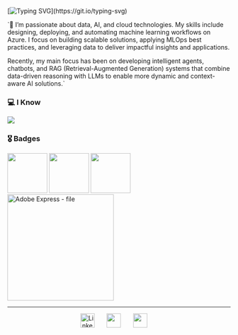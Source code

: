[![Typing SVG](https://readme-typing-svg.herokuapp.com/?color=f75c7e&size=35&center=true&vCenter=true&width=1000&lines=Welcome+to+my+GitHub+👋;My+name+is+Thiago;Im+a+Data+Science+Student+!!;)](https://git.io/typing-svg)

`🔸 I’m passionate about data, AI, and cloud technologies. My skills include designing, deploying, and automating machine learning workflows on Azure. I focus on building scalable solutions, applying MLOps best practices, and leveraging data to deliver impactful insights and applications.

Recently, my main focus has been on developing intelligent agents, chatbots, and RAG (Retrieval-Augmented Generation) systems that combine data-driven reasoning with LLMs to enable more dynamic and context-aware AI solutions.`

  <h3>💻 I Know</h3>
  <a href="https://github.com/Mustasheep"><img src="https://go-skill-icons.vercel.app/api/icons?i=jupyter,r,py,numpy,pandas,matplotlib,seaborn,pytorch,sklearn,opencv,linux,git,mysql,postgresql,pbi,looker,figma,gcp,aws,azure" />
  </a> 

<h3>🎖 Badges</h3>

[<img src="https://github.com/user-attachments/assets/9ba9078c-cad2-4f26-8c49-871c248941e3" width="90">](https://credentials.databricks.com/519a93dc-53c4-4870-bc56-9979a8de3d0d#acc.d4KsY1xC)
[<img src="https://images.credly.com/size/220x220/images/00634f82-b07f-4bbd-a6bb-53de397fc3a6/image.png" width="90" height="auto">](https://www.credly.com/earner/earned/badge/ea3f26ca-737f-445a-83d5-b7d3b58d6bd5)
[<img src="https://images.credly.com/size/220x220/images/4dda8ae4-99ee-476c-bca3-6f0adbab42fe/image.png" width="90" height="auto">](https://www.credly.com/earner/earned/badge/0713b3f2-d6e9-474f-8b7b-e540a0d77549)
[<img width="240" height="auto" alt="Adobe Express - file" src="https://github.com/user-attachments/assets/296259b8-8ae8-42db-8b09-805b46380d1f">](https://github.com/Mustasheep/)



---------------

  <p align="center">
  <a href="https://www.linkedin.com/in/thiago-mustasheep"><img width="32px" alt="LinkedIn" title="LinkedIn" src="https://img.icons8.com/?size=100&id=lMUZwFHycz7a&format=png&color=000000"/></a>
  &#8287;&#8287;&#8287;&#8287;&#8287;
  <a href="mailto:thiagoassis.scientist@gmail.com" width="32px" alt="Gmail" title="Email"><img width="32px" src="https://img.icons8.com/?size=100&id=48165&format=png&color=000000"/></a>
  &#8287;&#8287;&#8287;&#8287;&#8287;
  <a href="https://thiagodeassis-ciencia-da-o1eik3s.gamma.site/" width="32px" alt="Portifólio" title="Portifólio"><img width="32px" src="https://img.icons8.com/?size=100&id=4rzOerPFTcOo&format=png&color=000000"/></a>
  &#8287;&#8287;&#8287;&#8287;&#8287;
</p>
